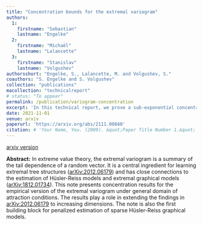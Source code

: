 ```yaml
---
title: "Concentration bounds for the extremal variogram"
authors:
  1:
    firstname: "Sebastian"
    lastname: "Engelke"
  2:
    firstname: "Michaël"
    lastname: "Lalancette"
  3:
    firstname: "Stanislav"
    lastname: "Volgushev"
authorsshort: "Engelke, S., Lalancette, M. and Volgushev, S."
coauthors: "S. Engelke and S. Volgushev"
collection: "publications"
macollection: "technicalreport"
# status: "To appear"
permalink: /publication/variogram-concentration
excerpt: 'In this technical report, we prove a sub-exponential concentration inequality for the empirical version of the extremal variogram, an object of intrest in multivariate and high-dimensional extreme value theory.'
date: 2021-11-01
venue: arxiv
paperurl: 'https://arxiv.org/abs/2111.00840'
citation: # 'Your Name, You. (2009). &quot;Paper Title Number 1.&quot; <i>Journal 1</i>. 1(1).'
---
```

[arxiv version](https://arxiv.org/abs/2008.03349)

**Abstract:**
In extreme value theory, the extremal variogram is a summary of the tail dependence of a random vector. It is a central ingredient for learning extremal tree structures ([arXiv:2012.06179](https://arxiv.org/abs/2012.06179)) and has close connections to the estimation of Hüsler-Reiss models and extremal graphical models ([arXiv:1812.01734](https://arxiv.org/abs/1812.01734)). This note presents concentration results for the empirical version of the extremal variogram under general domain of attraction conditions. The results play a role in extending the findings in [arXiv:2012.06179](https://arxiv.org/abs/2012.06179) to increasing dimensions. The note is also the first building block for penalized estimation of sparse Hüsler-Reiss graphical models.
